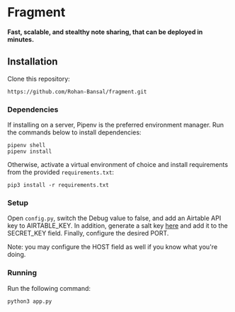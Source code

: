 # Fragment

**Fast, scalable, and stealthy note sharing, that can be deployed in minutes.**


## Installation

Clone this repository:

```
https://github.com/Rohan-Bansal/fragment.git
```

### Dependencies

If installing on a server, Pipenv is the preferred environment manager. Run the commands below to install dependencies:

```
pipenv shell
pipenv install
```

Otherwise, activate a virtual environment of choice and install requirements from the provided `requirements.txt`:

```
pip3 install -r requirements.txt
```

### Setup

Open `config.py`, switch the Debug value to false, and add an Airtable API key to AIRTABLE_KEY. In addition, generate a salt key [here](https://randomkeygen.com/) and add it to the SECRET_KEY field. Finally, configure the desired PORT.

Note: you may configure the HOST field as well if you know what you're doing.
### Running

Run the following command:

```
python3 app.py
```
